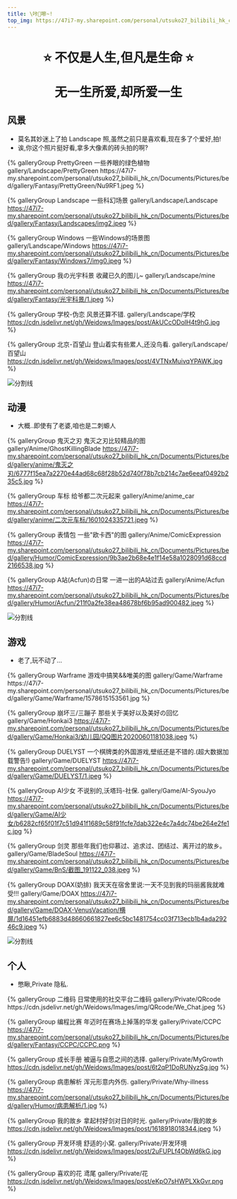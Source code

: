 ```yaml
---
title: \咔📸嚓~!
top_img: https://47i7-my.sharepoint.com/personal/utsuko27_bilibili_hk_cn/Documents/Pictures/bed/gallery/Fantasy/PrettyGreen/NuP226.jpeg
---
```


<!--
 * @Author: Weidows
 * @Date: 2020-08-27 11:23:35
 * @LastEditors: Weidows
 * @LastEditTime: 2021-09-02 19:10:06
 * @FilePath: \Blog-private\source\gallery\index.md
-->

<h1 align="center">

⭐️ 不仅是人生,但凡是生命 ⭐️

无一生所爱,却所爱一生

</h1>

## 风景

- 莫名其妙迷上了拍 Landscape 照,虽然之前只是喜欢看,现在多了个爱好,拍!
- 诶,你这个照片挺好看,拿多大像素的砖头拍的啊?

<div class="gallery-group-main">
{% galleryGroup PrettyGreen 一些养眼的绿色植物 gallery/Landscape/PrettyGreen https://47i7-my.sharepoint.com/personal/utsuko27_bilibili_hk_cn/Documents/Pictures/bed/gallery/Fantasy/PrettyGreen/Nu9RF1.jpeg %}

{% galleryGroup Landscape 一些科幻场景 gallery/Landscape/Landscape https://47i7-my.sharepoint.com/personal/utsuko27_bilibili_hk_cn/Documents/Pictures/bed/gallery/Fantasy/Landscapes/img2.jpeg %}

{% galleryGroup Windows 一些Windows的场景图 gallery/Landscape/Windows https://47i7-my.sharepoint.com/personal/utsuko27_bilibili_hk_cn/Documents/Pictures/bed/gallery/Fantasy/Windows7/img0.jpeg %}

{% galleryGroup 我の光宇科景 收藏已久的图儿~ gallery/Landscape/mine https://47i7-my.sharepoint.com/personal/utsuko27_bilibili_hk_cn/Documents/Pictures/bed/gallery/Fantasy/光宇科景/1.jpeg %}

{% galleryGroup 学校-伪恋 风景还算不错. gallery/Landscape/学校 https://cdn.jsdelivr.net/gh/Weidows/Images/post/AkUCcODolH4t9hG.jpg %}

{% galleryGroup 北京-百望山 登山着实有些累人,还没鸟看. gallery/Landscape/百望山 https://cdn.jsdelivr.net/gh/Weidows/Images/post/4VTNxMuivqYPAWK.jpg %}

</div>

![分割线](https://cdn.jsdelivr.net/gh/Weidows/Images/img/divider.png)

## 动漫

- 大概..即使有了老婆,咱也是二刺螈人

<div class="gallery-group-main">

{% galleryGroup 鬼灭之刃 鬼灭之刃比较精品的图 gallery/Anime/GhostKillingBlade https://47i7-my.sharepoint.com/personal/utsuko27_bilibili_hk_cn/Documents/Pictures/bed/gallery/anime/鬼灭之刃/6777f15ea7a2270e44ad68c68f28b52d740f78b7cb214c7ae6eeaf0492b235c5.jpg %}

{% galleryGroup 车标 给爷都二次元起来 gallery/Anime/anime_car https://47i7-my.sharepoint.com/personal/utsuko27_bilibili_hk_cn/Documents/Pictures/bed/gallery/anime/二次元车标/1601024335721.jpeg %}

{% galleryGroup 表情包 一些"欧卡西"的图 gallery/Anime/ComicExpression https://47i7-my.sharepoint.com/personal/utsuko27_bilibili_hk_cn/Documents/Pictures/bed/gallery/Humor/ComicExpression/9b3ae2b68e4e1f14e58a1028091d68ccd2166538.jpg %}

{% galleryGroup A站(Acfun)の日常 一进一出的A站过去 gallery/Anime/Acfun https://47i7-my.sharepoint.com/personal/utsuko27_bilibili_hk_cn/Documents/Pictures/bed/gallery/Humor/Acfun/211f0a2fe38ea48678bf6b95ad900482.jpeg %}

</div>

![分割线](https://cdn.jsdelivr.net/gh/Weidows/Images/img/divider.png)

## 游戏

- 老了,玩不动了...

<div class="gallery-group-main">
{% galleryGroup Warframe 游戏中搞笑&&唯美的图 gallery/Game/Warframe https://47i7-my.sharepoint.com/personal/utsuko27_bilibili_hk_cn/Documents/Pictures/bed/gallery/Game/Warframe/1578615153561.jpg %}

{% galleryGroup 崩坏三/三蹦子 那些关于美好以及美好の回忆 gallery/Game/Honkai3 https://47i7-my.sharepoint.com/personal/utsuko27_bilibili_hk_cn/Documents/Pictures/bed/gallery/Game/Honkai3/幼儿园/QQ图片20200601181038.jpeg %}

{% galleryGroup DUELYST 一个棋牌类的外国游戏,壁纸还是不错的.(超大数据加载警告!) gallery/Game/DUELYST https://47i7-my.sharepoint.com/personal/utsuko27_bilibili_hk_cn/Documents/Pictures/bed/gallery/Game/DUELYST/1.jpeg %}

{% galleryGroup AI少女 不说别的,沃塔玛-社保. gallery/Game/AI-SyouJyo https://47i7-my.sharepoint.com/personal/utsuko27_bilibili_hk_cn/Documents/Pictures/bed/gallery/Game/AI少女/b6282cf65f01f7c51d941f1689c58f91fcfe7dab322e4c7a4dc74be264e2fe1c.jpg %}

{% galleryGroup 剑灵 那些年我们也仰慕过、追求过、团结过、离开过的故乡。 gallery/Game/BladeSoul https://47i7-my.sharepoint.com/personal/utsuko27_bilibili_hk_cn/Documents/Pictures/bed/gallery/Game/BnS/截图_191122_038.jpeg %}

{% galleryGroup DOAX(奶排) 我天天在宿舍里说:一天不见到我的玛丽酱我就难受!!! gallery/Game/DOAX https://47i7-my.sharepoint.com/personal/utsuko27_bilibili_hk_cn/Documents/Pictures/bed/gallery/Game/DOAX-VenusVacation/横屏/1d16451efb6883d48660661827ee6c5bc1481754cc03f713ecb1b4ada29246c9.jpeg %}

</div>

![分割线](https://cdn.jsdelivr.net/gh/Weidows/Images/img/divider.png)

## 个人

- 憋瞅,Private 隐私.

<div class="gallery-group-main">
{% galleryGroup 二维码 日常使用的社交平台二维码 gallery/Private/QRcode https://cdn.jsdelivr.net/gh/Weidows/Images/img/QRcode/We_Chat.jpeg %}

{% galleryGroup 编程比赛 年迈时在赛场上掉落的华发 gallery/Private/CCPC https://47i7-my.sharepoint.com/personal/utsuko27_bilibili_hk_cn/Documents/Pictures/bed/gallery/Fantasy/CCPC/CCPC.png %}

{% galleryGroup 成长手册 被逼与自愿之间的选择. gallery/Private/MyGrowth https://cdn.jsdelivr.net/gh/Weidows/Images/post/6t2qP1DoRUNyzSg.jpg %}

{% galleryGroup 病患解析 浑元形意内外伤. gallery/Private/Why-illness https://47i7-my.sharepoint.com/personal/utsuko27_bilibili_hk_cn/Documents/Pictures/bed/gallery/Humor/病患解析/1.jpg %}

{% galleryGroup 我的故乡 拿起村好剑对日的时光. gallery/Private/我的故乡 https://cdn.jsdelivr.net/gh/Weidows/Images/post/1618918018344.jpeg %}

{% galleryGroup 开发环境 舒适的小窝. gallery/Private/开发环境 https://cdn.jsdelivr.net/gh/Weidows/Images/post/2uFUPLf4ObWd6kG.jpg %}

{% galleryGroup 喜欢的花 鸢尾 gallery/Private/花 https://cdn.jsdelivr.net/gh/Weidows/Images/post/eKpO7sHWPLXkGvr.png %}

</div>
